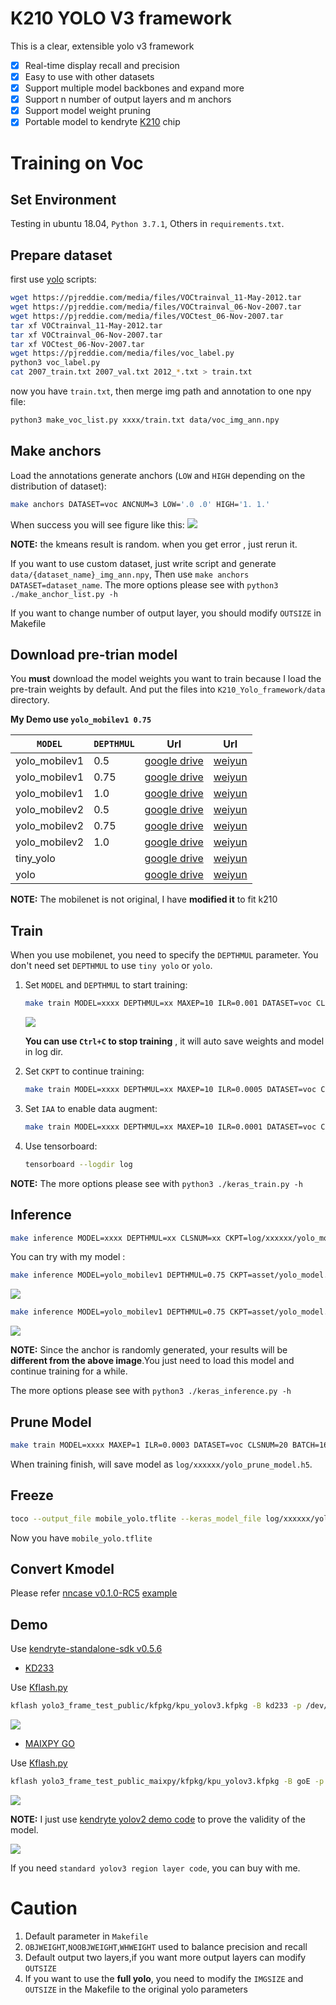 # K210 YOLO V3 framework

This is a clear, extensible yolo v3 framework

-   [x] Real-time display recall and precision
-   [x] Easy to use with other datasets
-   [x] Support multiple model backbones and expand more
-   [x] Support n number of output layers and m anchors
-   [x] Support model weight pruning
-   [x] Portable model to kendryte [K210](https://kendryte.com/) chip
# Training on Voc

## Set Environment

Testing in ubuntu 18.04, `Python 3.7.1`, Others in `requirements.txt`.

## Prepare dataset

first use [yolo](https://pjreddie.com/darknet/yolo/) scripts:

```sh
wget https://pjreddie.com/media/files/VOCtrainval_11-May-2012.tar
wget https://pjreddie.com/media/files/VOCtrainval_06-Nov-2007.tar
wget https://pjreddie.com/media/files/VOCtest_06-Nov-2007.tar
tar xf VOCtrainval_11-May-2012.tar
tar xf VOCtrainval_06-Nov-2007.tar
tar xf VOCtest_06-Nov-2007.tar
wget https://pjreddie.com/media/files/voc_label.py
python3 voc_label.py
cat 2007_train.txt 2007_val.txt 2012_*.txt > train.txt
```

now you have `train.txt`, then merge img path and annotation to one npy file:

```sh
python3 make_voc_list.py xxxx/train.txt data/voc_img_ann.npy
```


## Make anchors

Load the annotations generate anchors (`LOW` and `HIGH` depending on the distribution of dataset):
```sh
make anchors DATASET=voc ANCNUM=3 LOW='.0 .0' HIGH='1. 1.'
```
When success you will see figure like this:
![](asset/kmeans.png)

**NOTE:** the kmeans result is random. when you get error , just rerun it.

If you want to use custom dataset, just write script and generate `data/{dataset_name}_img_ann.npy`, Then use `make anchors DATASET=dataset_name`. The more options please see with `python3 ./make_anchor_list.py -h`

If you want to change number of output layer, you should modify `OUTSIZE` in Makefile

## Download pre-trian model

You **must** download the model weights you want to train because I load the pre-train weights by default. And put the files into `K210_Yolo_framework/data` directory. 

**My Demo use `yolo_mobilev1 0.75`**


| `MODEL`       | `DEPTHMUL` | Url                                                                                | Url                                        |
| ------------- | ---------- | ---------------------------------------------------------------------------------- | ------------------------------------------ |
| yolo_mobilev1 | 0.5        | [google drive](https://drive.google.com/open?id=1SmuqIU1uCLRgaePve9HgCj-SvXJB7U-I) | [weiyun](https://share.weiyun.com/59nnvtW) |
| yolo_mobilev1 | 0.75       | [google drive](https://drive.google.com/open?id=1BlH6va_plAEUnWBER6vij_Q_Gp8TFFaP) | [weiyun](https://share.weiyun.com/5FgNE0b) |
| yolo_mobilev1 | 1.0        | [google drive](https://drive.google.com/open?id=1vIuylSVshJ47aJV3gmoYyqxQ5Rz9FAkA) | [weiyun](https://share.weiyun.com/516LqR7) |
| yolo_mobilev2 | 0.5        | [google drive](https://drive.google.com/open?id=1qjpexl4dZLMtd0dX3QtoIHxXtidj993N) | [weiyun](https://share.weiyun.com/5BwaRTu) |
| yolo_mobilev2 | 0.75       | [google drive](https://drive.google.com/open?id=1qSM5iQDicscSg0MYfZfiIEFGkc3Xtlt1) | [weiyun](https://share.weiyun.com/5RRMwob) |
| yolo_mobilev2 | 1.0        | [google drive](https://drive.google.com/open?id=1Qms1BMVtT8DcXvBUFBTgTBtVxQc9r4BQ) | [weiyun](https://share.weiyun.com/5dUelqn) |
| tiny_yolo     |            | [google drive](https://drive.google.com/open?id=1M1ZUAFJ93WzDaHOtaa8MX015HdoE85LM) | [weiyun](https://share.weiyun.com/5413QWx) |
| yolo          |            | [google drive](https://drive.google.com/open?id=17eGV6DCaFQhVoxOuTUiwi7-v22DAwbXf) | [weiyun](https://share.weiyun.com/55g6zHl) |

**NOTE:** The mobilenet is not original, I have **modified it** to fit k210

## Train

When you use mobilenet, you need to specify the `DEPTHMUL` parameter. You don't need set `DEPTHMUL` to use `tiny yolo` or `yolo`.

1.  Set `MODEL` and `DEPTHMUL` to start training:

    ```sh
    make train MODEL=xxxx DEPTHMUL=xx MAXEP=10 ILR=0.001 DATASET=voc CLSNUM=20 IAA=False BATCH=16
    ```

    ![](asset/training.png)

    **You can use `Ctrl+C` to stop training** , it will auto save weights and model in log dir.

2.  Set `CKPT` to continue training:
    
    ```sh
    make train MODEL=xxxx DEPTHMUL=xx MAXEP=10 ILR=0.0005 DATASET=voc CLSNUM=20 IAA=False BATCH=16 CKPT=log/xxxxxxxxx/yolo_model.h5
    ```

3.  Set `IAA` to enable data augment:
    
    ```sh
    make train MODEL=xxxx DEPTHMUL=xx MAXEP=10 ILR=0.0001 DATASET=voc CLSNUM=20 IAA=True BATCH=16 CKPT=log/xxxxxxxxx/yolo_model.h5
    ```

4.  Use tensorboard:
    
    ```sh
    tensorboard --logdir log
    ```

**NOTE:** The more options please see with `python3 ./keras_train.py -h`


## Inference

```sh
make inference MODEL=xxxx DEPTHMUL=xx CLSNUM=xx CKPT=log/xxxxxx/yolo_model.h5 IMG=data/people.jpg
```

You can try with my model :

```sh
make inference MODEL=yolo_mobilev1 DEPTHMUL=0.75 CKPT=asset/yolo_model.h5 IMG=data/people.jpg
```
![](asset/people_res.jpg) 
```sh
make inference MODEL=yolo_mobilev1 DEPTHMUL=0.75 CKPT=asset/yolo_model.h5 IMG=data/dog.jpg
```

![](asset/dog_res.jpg)

**NOTE:** Since the anchor is randomly generated, your results will be **different from the above image**.You just need to load this model and continue training for a while. 

The more options please see with `python3 ./keras_inference.py -h`


## Prune Model
    
```sh
make train MODEL=xxxx MAXEP=1 ILR=0.0003 DATASET=voc CLSNUM=20 BATCH=16 PRUNE=True CKPT=log/xxxxxx/yolo_model.h5 END_EPOCH=1
```

When training finish, will save model as `log/xxxxxx/yolo_prune_model.h5`.


## Freeze

```sh
toco --output_file mobile_yolo.tflite --keras_model_file log/xxxxxx/yolo_model.h5
```
Now you have `mobile_yolo.tflite`


## Convert Kmodel

Please refer [nncase v0.1.0-RC5](https://github.com/kendryte/nncase/tree/v0.1.0-rc5) [example](https://github.com/kendryte/nncase/tree/v0.1.0-rc5/examples/20classes_yolo)

## Demo

Use [kendryte-standalone-sdk v0.5.6](https://github.com/kendryte/kendryte-standalone-sdk/tree/V0.5.6)

*   [KD233](https://kendryte.com/)

Use [Kflash.py](https://github.com/kendryte/kflash.py) 
```sh
kflash yolo3_frame_test_public/kfpkg/kpu_yolov3.kfpkg -B kd233 -p /dev/ttyUSB0 -b 2000000 -t
```
![](asset/k210_res.jpg)

* [MAIXPY GO](https://wiki.sipeed.com/en/maix/board/go.html)

Use [Kflash.py](https://github.com/kendryte/kflash.py) 
```sh
kflash yolo3_frame_test_public_maixpy/kfpkg/kpu_yolov3.kfpkg -B goE -p /dev/ttyUSB1 -b 2000000 -t
```

![](asset/maixpy_res.jpg)

**NOTE:** I just use [kendryte yolov2 demo code](https://github.com/kendryte/nncase/tree/master/examples/20classes_yolo/k210/kpu_20classes_example) to prove the validity of the model. 

![](asset/video_res.gif)

If you need `standard yolov3 region layer code`, you can buy with me.

# Caution

1.  Default parameter in `Makefile`
2.  `OBJWEIGHT`,`NOOBJWEIGHT`,`WHWEIGHT` used to balance precision and recall
3.  Default output two layers,if you want more output layers can modify `OUTSIZE`
4.  If you want to use the **full yolo**, you need to modify the `IMGSIZE` and `OUTSIZE` in the Makefile to the original yolo parameters

